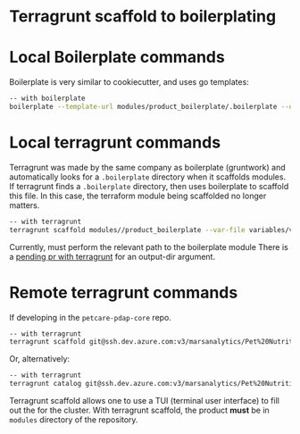 # Terragrunt scaffold to boilerplating

# Local Boilerplate commands
Boilerplate is very similar to cookiecutter, and uses go templates:
```sh
-- with boilerplate 
boilerplate --template-url modules/product_boilerplate/.boilerplate --output-folder instantiate --var-file variables/vars.yml
```
# Local terragrunt commands

Terragrunt was made by the same company as boilerplate (gruntwork) and automatically looks for a `.boilerplate` directory when it scaffolds modules. If terragrunt finds a `.boilerplate` directory, then uses boilerplate to scaffold this file. In this case, the terraform module being scaffolded no longer matters.

```sh
-- with terragrunt
terragrunt scaffold modules//product_boilerplate --var-file variables/vars.yml
```
Currently, must perform the relevant path to the boilerplate module
There is a  [pending pr with terragrunt](https://github.com/gruntwork-io/terragrunt/pull/3805) for an output-dir argument.
# Remote terragrunt commands
If developing in the `petcare-pdap-core` repo.<br>
```sh
-- with terragrunt
terragrunt scaffold git@ssh.dev.azure.com:v3/marsanalytics/Pet%20Nutrition%20Data%20and%20Analytics%20DNA/PN-DNA-PDAP-RG//modules//product_boilerplate?ref={relevant_tag_or_branch} --var-file variables/vars.yml
```

Or, alternatively:
```sh
-- with terragrunt
terragrunt catalog git@ssh.dev.azure.com:v3/marsanalytics/Pet%20Nutrition%20Data%20and%20Analytics%20DNA/PN-DNA-PDAP-RG/?ref={relevant_tag_or_branch}
```
Terragrunt scaffold allows one to use a TUI (terminal user interface) to fill out the for the cluster.
With terragrunt scaffold, the product **must** be in `modules` directory of the repository.